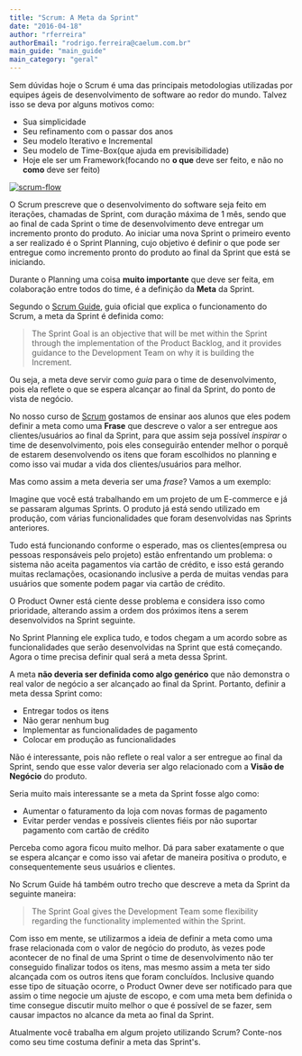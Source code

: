 ```yaml
---
title: "Scrum: A Meta da Sprint"
date: "2016-04-18"
author: "rferreira"
authorEmail: "rodrigo.ferreira@caelum.com.br"
main_guide: "main_guide"
main_category: "geral"
---
```


Sem dúvidas hoje o Scrum é uma das principais metodologias utilizadas por equipes ágeis de desenvolvimento de software ao redor do mundo. Talvez isso se deva por alguns motivos como:

- Sua simplicidade
- Seu refinamento com o passar dos anos
- Seu modelo Iterativo e Incremental
- Seu modelo de Time-Box(que ajuda em previsibilidade)
- Hoje ele ser um Framework(focando no **o que** deve ser feito, e não no **como** deve ser feito)

[![scrum-flow](https://blog.caelum.com.br/wp-content/uploads/2055/03/scrum-flow-1024x512.png)](https://blog.caelum.com.br/wp-content/uploads/2055/03/scrum-flow.png)

O Scrum prescreve que o desenvolvimento do software seja feito em iterações, chamadas de Sprint, com duração máxima de 1 mês, sendo que ao final de cada Sprint o time de desenvolvimento deve entregar um incremento pronto do produto. Ao iniciar uma nova Sprint o primeiro evento a ser realizado é o Sprint Planning, cujo objetivo é definir o que pode ser entregue como incremento pronto do produto ao final da Sprint que está se iniciando.

Durante o Planning uma coisa **muito importante** que deve ser feita, em colaboração entre todos do time, é a definição da **Meta** da Sprint.

Segundo o [Scrum Guide](http://www.scrumguides.org/scrum-guide.html), guia oficial que explica o funcionamento do Scrum, a meta da Sprint é definida como:

> The Sprint Goal is an objective that will be met within the Sprint through the implementation of the Product Backlog, and it provides guidance to the Development Team on why it is building the Increment.

Ou seja, a meta deve servir como _guia_ para o time de desenvolvimento, pois ela reflete o que se espera alcançar ao final da Sprint, do ponto de vista de negócio.

No nosso curso de [Scrum](https://www.caelum.com.br/curso-agile-scrum/) gostamos de ensinar aos alunos que eles podem definir a meta como uma **Frase** que descreve o valor a ser entregue aos clientes/usuários ao final da Sprint, para que assim seja possível _inspirar_ o time de desenvolvimento, pois eles conseguirão entender melhor o porquê de estarem desenvolvendo os itens que foram escolhidos no planning e como isso vai mudar a vida dos clientes/usuários para melhor.

Mas como assim a meta deveria ser uma _frase_? Vamos a um exemplo:

Imagine que você está trabalhando em um projeto de um E-commerce e já se passaram algumas Sprints. O produto já está sendo utilizado em produção, com várias funcionalidades que foram desenvolvidas nas Sprints anteriores.

Tudo está funcionando conforme o esperado, mas os clientes(empresa ou pessoas responsáveis pelo projeto) estão enfrentando um problema: o sistema não aceita pagamentos via cartão de crédito, e isso está gerando muitas reclamações, ocasionando inclusive a perda de muitas vendas para usuários que somente podem pagar via cartão de crédito.

O Product Owner está ciente desse problema e considera isso como prioridade, alterando assim a ordem dos próximos itens a serem desenvolvidos na Sprint seguinte.

No Sprint Planning ele explica tudo, e todos chegam a um acordo sobre as funcionalidades que serão desenvolvidas na Sprint que está começando. Agora o time precisa definir qual será a meta dessa Sprint.

A meta **não deveria ser definida como algo genérico** que não demonstra o real valor de negócio a ser alcançado ao final da Sprint. Portanto, definir a meta dessa Sprint como:

- Entregar todos os itens
- Não gerar nenhum bug
- Implementar as funcionalidades de pagamento
- Colocar em produção as funcionalidades

Não é interessante, pois não reflete o real valor a ser entregue ao final da Sprint, sendo que esse valor deveria ser algo relacionado com a **Visão de Negócio** do produto.

Seria muito mais interessante se a meta da Sprint fosse algo como:

- Aumentar o faturamento da loja com novas formas de pagamento
- Evitar perder vendas e possíveis clientes fiéis por não suportar pagamento com cartão de crédito

Perceba como agora ficou muito melhor. Dá para saber exatamente o que se espera alcançar e como isso vai afetar de maneira positiva o produto, e consequentemente seus usuários e clientes.

No Scrum Guide há também outro trecho que descreve a meta da Sprint da seguinte maneira:

> The Sprint Goal gives the Development Team some flexibility regarding the functionality implemented within the Sprint.

Com isso em mente, se utilizarmos a ideia de definir a meta como uma frase relacionada com o valor de negócio do produto, às vezes pode acontecer de no final de uma Sprint o time de desenvolvimento não ter conseguido finalizar todos os itens, mas mesmo assim a meta ter sido alcançada com os outros itens que foram concluídos. Inclusive quando esse tipo de situação ocorre, o Product Owner deve ser notificado para que assim o time negocie um ajuste de escopo, e com uma meta bem definida o time consegue discutir muito melhor o que é possível de se fazer, sem causar impactos no alcance da meta ao final da Sprint.

Atualmente você trabalha em algum projeto utilizando Scrum? Conte-nos como seu time costuma definir a meta das Sprint's.
